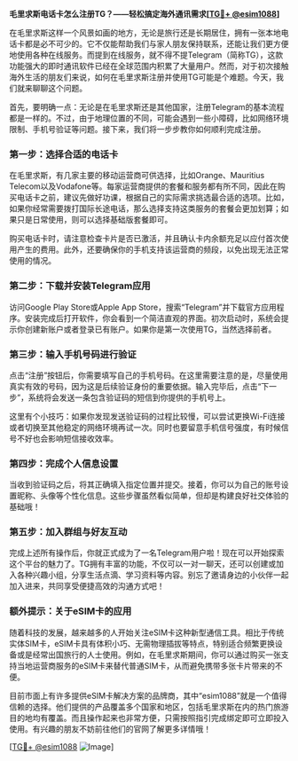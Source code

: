 **毛里求斯电话卡怎么注册TG？——轻松搞定海外通讯需求[[TG💪+ @esim1088](https://t.me/s/esim1088)]**

在毛里求斯这样一个风景如画的地方，无论是旅行还是长期居住，拥有一张本地电话卡都是必不可少的。它不仅能帮助我们与家人朋友保持联系，还能让我们更方便地使用各种在线服务。而提到在线服务，就不得不提Telegram（简称TG），这款功能强大的即时通讯软件已经在全球范围内积累了大量用户。然而，对于初次接触海外生活的朋友们来说，如何在毛里求斯注册并使用TG可能是个难题。今天，我们就来聊聊这个问题。

首先，要明确一点：无论是在毛里求斯还是其他国家，注册Telegram的基本流程都是一样的。不过，由于地理位置的不同，可能会遇到一些小障碍，比如网络环境限制、手机号验证等问题。接下来，我们将一步步教你如何顺利完成注册。

### 第一步：选择合适的电话卡

在毛里求斯，有几家主要的移动运营商可供选择，比如Orange、Mauritius Telecom以及Vodafone等。每家运营商提供的套餐和服务都有所不同，因此在购买电话卡之前，建议先做好功课，根据自己的实际需求挑选最合适的选项。比如，如果你经常需要拨打国际长途电话，那么选择支持这类服务的套餐会更加划算；如果只是日常使用，则可以选择基础版套餐即可。

购买电话卡时，请注意检查卡片是否已激活，并且确认卡内余额充足以应付首次使用产生的费用。此外，还要确保你的手机支持该运营商的频段，以免出现无法正常使用的情况。

### 第二步：下载并安装Telegram应用

访问Google Play Store或Apple App Store，搜索“Telegram”并下载官方应用程序。安装完成后打开软件，你会看到一个简洁直观的界面。初次启动时，系统会提示你创建新账户或者登录已有账户。如果你是第一次使用TG，当然选择前者。

### 第三步：输入手机号码进行验证

点击“注册”按钮后，你需要填写自己的手机号码。在这里需要注意的是，尽量使用真实有效的号码，因为这是后续验证身份的重要依据。输入完毕后，点击“下一步”，系统将会发送一条包含验证码的短信到你提供的手机号上。

这里有个小技巧：如果你发现发送验证码的过程比较慢，可以尝试更换Wi-Fi连接或者切换至其他稳定的网络环境再试一次。同时也要留意手机信号强度，有时候信号不好也会影响短信接收效率。

### 第四步：完成个人信息设置

当收到验证码之后，将其正确填入指定位置并提交。接着，你可以为自己的账号设置昵称、头像等个性化信息。这些步骤虽然看似简单，但却是构建良好社交体验的基础哦！

### 第五步：加入群组与好友互动

完成上述所有操作后，你就正式成为了一名Telegram用户啦！现在可以开始探索这个平台的魅力了。TG拥有丰富的功能，不仅可以一对一聊天，还可以创建或加入各种兴趣小组，分享生活点滴、学习资料等内容。别忘了邀请身边的小伙伴一起加入进来，共同享受便捷高效的沟通方式吧！

### 额外提示：关于eSIM卡的应用

随着科技的发展，越来越多的人开始关注eSIM卡这种新型通信工具。相比于传统实体SIM卡，eSIM卡具有体积小巧、无需物理插拔等特点，特别适合频繁更换设备或是经常出国旅行的人士使用。例如，在毛里求斯期间，你可以通过购买一张支持当地运营商服务的eSIM卡来替代普通SIM卡，从而避免携带多张卡片带来的不便。

目前市面上有许多提供eSIM卡解决方案的品牌商，其中“esim1088”就是一个值得信赖的选择。他们提供的产品覆盖多个国家和地区，包括毛里求斯在内的热门旅游目的地均有覆盖。而且操作起来也非常方便，只需按照指引完成绑定即可立即投入使用。有兴趣的朋友不妨前往他们的官网了解更多详情哦！

[[TG💪+ @esim1088](https://t.me/s/esim1088) ![Image](https://i.postimg.cc/4NQfJmqS/Snipaste-2025-05-13-00-14-12.png)]
